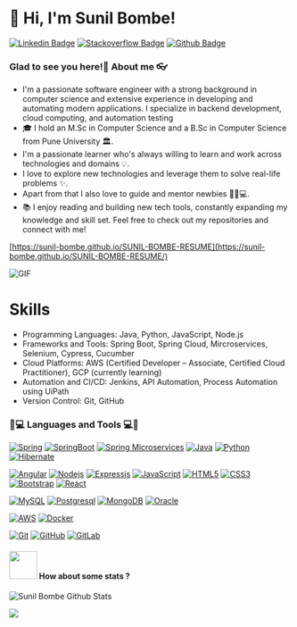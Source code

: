 # 👋 Hi, I'm Sunil Bombe!
[![Linkedin Badge](https://img.shields.io/badge/-Sunil_Bombe-blue?style=flat&logo=Linkedin&logoColor=white&link=https://www.linkedin.com/in/sunil-bombe-5276b026a/)](https://www.linkedin.com/in/sunil-bombe-5276b026a/)
[![Stackoverflow Badge](https://img.shields.io/badge/-Sunil_Bombe-g?style=flat&logo=stackoverflow&logoColor=white&link=https://stackoverflow.com/users/14684888/sunil-bombe)](https://stackoverflow.com/users/14684888/sunil-bombe)
[![Github Badge](https://img.shields.io/badge/-Sunil_Bombe-orange?style=flat&logo=github&logoColor=white&link=https://github.com/sunil-bombe)](https://github.com/sunil-bombe)

### Glad to see you here!🤩 About me 👓

- I'm a passionate software engineer with a strong background in computer science and extensive experience in developing and automating modern applications. I specialize in backend development, cloud computing, and automation testing
- 🎓 I hold an M.Sc in Computer Science and a B.Sc in Computer Science from Pune University 🏛.
- I'm a passionate learner who's always willing to learn and work across technologies and domains 💡.  
- I love to explore new technologies and leverage them to solve real-life problems ✨.
- Apart from that I also love to guide and mentor newbies 👨🏻💻.
- 📚 I enjoy reading and building new tech tools, constantly expanding my knowledge and skill set. Feel free to check out my repositories and connect with me!

[https://sunil-bombe.github.io/SUNIL-BOMBE-RESUME](https://sunil-bombe.github.io/SUNIL-BOMBE-RESUME/)

<img align="center" alt="GIF" src="https://media.giphy.com/media/836HiJc7pgzy8iNXCn/giphy.gif" />


# Skills

- Programming Languages: Java, Python, JavaScript, Node.js
- Frameworks and Tools: Spring Boot, Spring Cloud, Mircroservices, Selenium, Cypress, Cucumber
- Cloud Platforms: AWS (Certified Developer – Associate, Certified Cloud Practitioner), GCP (currently learning)
- Automation and CI/CD: Jenkins, API Automation, Process Automation using UiPath
- Version Control: Git, GitHub
  
### 👨💻 Languages and Tools 💻👨
[![Spring](https://img.shields.io/badge/-Spring-g?style=flat&logo=spring&logoColor=white&link=https://github.com/sunil-bombe)](https://github.com/sunil-bombe) 
[![SpringBoot](https://img.shields.io/badge/-Springboot-black?style=flat&logo=spring&link=https://github.com/sunil-bombe)](https://github.com/sunil-bombe) 
[![Spring Microservices](https://img.shields.io/badge/-Spring_Microservices-g?style=flat&logo=spring&logoColor=white&link=https://github.com/sunil-bombe)](https://github.com/sunil-bombe) 
[![Java](https://img.shields.io/badge/Java-orange?style=flat&logo=java&logoColor=white&link=https://github.com/sunil-bombe)](https://github.com/sunil-bombe) 
[![Python](https://img.shields.io/badge/-Python-black?style=flat&logo=python&link=https://github.com/sunil-bombe)](https://github.com/sunil-bombe) 
[![Hibernate](https://img.shields.io/badge/-Hibernate-black?style=flat&logo=hibernate&link=https://github.com/sunil-bombe)](https://github.com/sunil-bombe) 


[![Angular](https://img.shields.io/badge/-Angular-red?style=flat&logo=angular&link=https://github.com/sunil-bombe)](https://github.com/sunil-bombe) 
[![Nodejs](https://img.shields.io/badge/-NodeJS-black?style=flat&logo=Node.js&link=https://github.com/sunil-bombe)](https://github.com/sunil-bombe) 
[![Expressjs](https://img.shields.io/badge/-ExpressJS-black?style=flat&logo=Express.js&link=https://github.com/sunil-bombe)](https://github.com/sunil-bombe) 
[![JavaScript](https://img.shields.io/badge/-JavaScript-black?style=flat&logo=javascript&link=https://github.com/sunil-bombe)](https://github.com/sunil-bombe) 
[![HTML5](https://img.shields.io/badge/-HTML5-E34F26?style=flat&logo=html5&logoColor=white&link=https://github.com/sunil-bombe)](https://github.com/sunil-bombe) 
[![CSS3](https://img.shields.io/badge/-CSS3-1572B6?style=flat&logo=css3&link=https://github.com/sunil-bombe)](https://github.com/sunil-bombe) 
[![Bootstrap](https://img.shields.io/badge/-Bootstrap-563D7C?style=flat&logo=bootstrap&link=https://github.com/sunil-bombe)](https://github.com/sunil-bombe) 
[![React](https://img.shields.io/badge/-React-black?style=flat&logo=react&link=https://github.com/sunil-bombe)](https://github.com/sunil-bombe) 


[![MySQL](https://img.shields.io/badge/-MySQL-black?style=flat&logo=mysql&link=https://github.com/sunil-bombe)](https://github.com/sunil-bombe)
[![Postgresql](https://img.shields.io/badge/-PostgreSQL-blue?style=flat&logo=postgresql&link=https://github.com/sunil-bombe)](https://github.com/sunil-bombe)
[![MongoDB](https://img.shields.io/badge/-MongoDB-orange?style=flat&logo=mongodb&link=https://github.com/sunil-bombe)](https://github.com/sunil-bombe)
[![Oracle](https://img.shields.io/badge/-OracleDB-red?style=flat&logo=oracle&link=https://github.com/sunil-bombe)](https://github.com/sunil-bombe)

  
[![AWS](https://img.shields.io/badge/-AWS-orange?style=flat&logo=aws&link=https://github.com/sunil-bombe)](https://github.com/sunil-bombe) 
[![Docker](https://img.shields.io/badge/-Docker-black?style=flat&logo=docker&link=https://github.com/sunil-bombe)](https://github.com/sunil-bombe) 

[![Git](https://img.shields.io/badge/-Git-black?style=flat&logo=git&link=https://github.com/sunil-bombe)](https://github.com/sunil-bombe) 
[![GitHub](https://img.shields.io/badge/-GitHub-181717?style=flat&logo=github&link=https://github.com/sunil-bombe)](https://github.com/sunil-bombe)
[![GitLab](https://img.shields.io/badge/-GitLab-181717?style=flat&logo=gitlab&link=https://github.com/sunil-bombe)](https://gitlab.com/sunil-bombe) 


#### <img src="https://media.giphy.com/media/VgCDAzcKvsR6OM0uWg/giphy.gif" width="50"> How about some stats ?

![Sunil Bombe Github Stats](https://github-readme-stats.vercel.app/api?username=sunil-bombe&count_private=true&show_icons=true&title_color=fff&icon_color=79ff97&text_color=9f9f9f&bg_color=151515)

<a href="https://github.com/sunil-bombe">
  <img align="center" src="https://github-readme-stats.vercel.app/api/top-langs/?username=sunil-bombe&theme=radical" />
</a>


